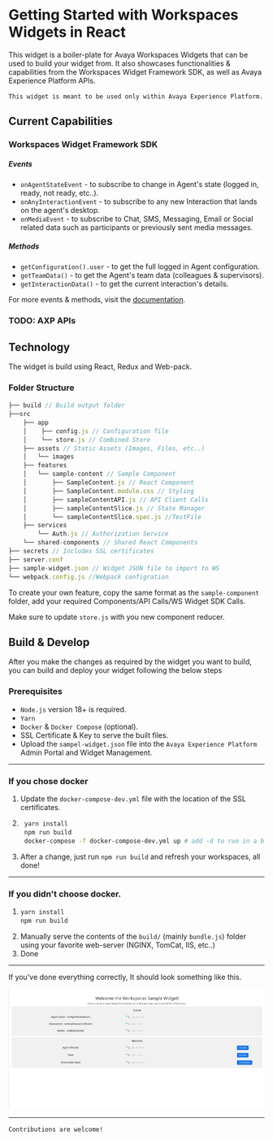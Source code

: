 # Getting Started with Workspaces Widgets in React

This widget is a boiler-plate for Avaya Workspaces Widgets that can be used to build your widget from.
It also showcases functionalities & capabilities from the Workspaces Widget Framework SDK, as well as Avaya Experience Platform APIs.

    This widget is meant to be used only within Avaya Experience Platform.

## Current Capabilities
### Workspaces Widget Framework SDK

##### Events
- ```onAgentStateEvent``` - to subscribe to change in Agent's state (logged in, ready, not ready, etc..).
- ```onAnyInteractionEvent``` - to subscribe to any new Interaction that lands on the agent's desktop.
- ```onMediaEvent``` - to subscribe to Chat, SMS, Messaging, Email or Social related data such as participants or previously sent media messages.

##### Methods
- ```getConfiguration().user``` - to get the full logged in Agent configuration.
- ```getTeamData()``` - to get the Agent's team data (colleagues & supervisors).
- ```getInteractionData()``` - to get the current interaction's details.

For more events & methods, visit the [documentation](https://documentation.workspaces.avayacloud.com/widget-framework/docs/api-reference/introduction).
### TODO: AXP APIs

## Technology
The widget is build using React, Redux and Web-pack.

### Folder Structure

``` js
├── build // Build output folder
├──src
    ├── app
    │    ├── config.js // Configuration file
    │    └── store.js // Combined Store
    ├── assets // Static Assets (Images, Files, etc..)
    │   └── images 
    ├── features 
    │   └── sample-content // Sample Component
    │       ├── SampleContent.js // React Component 
    │       ├── SampleContent.module.css // Styling
    │       ├── sampleContentAPI.js // API Client Calls
    │       ├── sampleContentSlice.js // State Manager
    │       └── sampleContentSlice.spec.js //TestFile
    ├── services
        └── Auth.js // Authorization Service
    └── shared-components // Shared React Components 
├── secrets // Includes SSL certificates
├── server.conf
├── sample-widget.json // Widget JSON file to import to WS
└── webpack.config.js //Webpack configration
```

To create your own feature, copy the same format as the `sample-component` folder, add your required Components/API Calls/WS Widget SDK Calls.

Make sure to update `store.js` with you new component reducer.

## Build & Develop
After you make the changes as required by the widget you want to build, you can build and deploy your widget following the below steps

### Prerequisites
- `Node.js` version 18+ is required.
- `Yarn`
- `Docker` & `Docker Compose` (optional).
- SSL Certificate & Key to serve the built files.
- Upload the `sampel-widget.json` file into the `Avaya Experience Platform` Admin Portal and Widget Management.

---
### If you chose docker
1. Update the `docker-compose-dev.yml` file with the location of the SSL certificates.
2. ```sh
    yarn install
    npm run build
    docker-compose -f docker-compose-dev.yml up # add -d to run in a background process
    ```
3. After a change, just run ```npm run build``` and refresh your workspaces, all done!
---
### If you didn't choose docker.
1.  ```sh
    yarn install
    npm run build
    ```
2. Manually serve the contents of the `build/` (mainly `bundle.js`) folder using your favorite web-server (NGINX, TomCat, IIS, etc..)
3. Done
---

If you've done everything correctly, It should look something like this.

![Widget Screenshot](./public/screenshot.png)

---

    Contributions are welcome!







